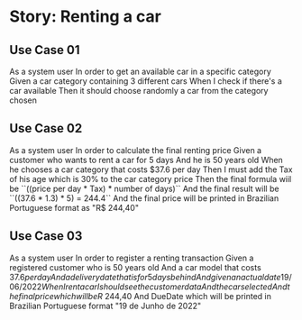 # Story: Renting a car

## Use Case 01

As a system user
In order to get an available car in a specific category
Given a car category containing 3 different cars
When I check if there's a car available
Then it should choose randomly a car from the category chosen

## Use Case 02

As a system user
In order to calculate the final renting price
Given a customer who wants to rent a car for 5 days
And he is 50 years old
When he chooses a car category that costs $37.6 per day
Then I must add the Tax of his age which is 30% to the car category price
Then the final formula wiil be ``((price per day * Tax) * number of days)``
And the final result will be ``((37.6 * 1.3) * 5) = 244.4``
And the final price will be printed in Brazilian Portuguese format as "R$ 244,40"

## Use Case 03

As a system user
In order to register a renting transaction
Given a registered customer who is 50 years old
And a car model that costs $37.6 per day
And a delivery date that is for 5 days behind
And given an actual date 19/06/2022
When I rent a car I should see the customer data
And the car selected
And the final price which will be R$ 244,40
And DueDate which will be printed in Brazilian Portuguese format "19 de Junho de 2022"
